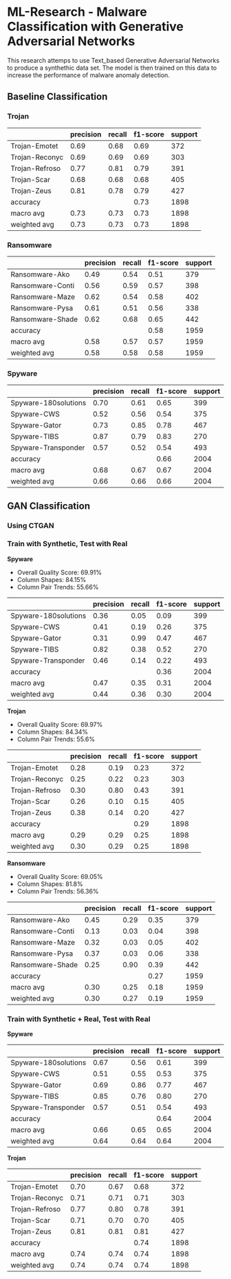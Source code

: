 # ML-Research - Malware Classification with Generative Adversarial Networks

This research attemps to use Text_based Generative Adversarial Networks to produce a synthethic data set. The model is then trained on this data to increase the performance of malware anomaly detection.

## Baseline Classification

### Trojan

|                | precision | recall | f1-score | support |
|----------------|-----------|--------|----------|---------|
| Trojan-Emotet  | 0.69      | 0.68   | 0.69     | 372     |
| Trojan-Reconyc | 0.69      | 0.69   | 0.69     | 303     |
| Trojan-Refroso | 0.77      | 0.81   | 0.79     | 391     |
| Trojan-Scar    | 0.68      | 0.68   | 0.68     | 405     |
| Trojan-Zeus    | 0.81      | 0.78   | 0.79     | 427     |
| accuracy       |           |        | 0.73     | 1898    |
| macro avg      | 0.73      | 0.73   | 0.73     | 1898    |
| weighted avg   | 0.73      | 0.73   | 0.73     | 1898    |

### Ransomware

|                 | precision | recall | f1-score | support |
|-----------------|-----------|--------|----------|---------|
| Ransomware-Ako  | 0.49      | 0.54   | 0.51     | 379     |
| Ransomware-Conti| 0.56      | 0.59   | 0.57     | 398     |
| Ransomware-Maze | 0.62      | 0.54   | 0.58     | 402     |
| Ransomware-Pysa | 0.61      | 0.51   | 0.56     | 338     |
| Ransomware-Shade| 0.62      | 0.68   | 0.65     | 442     |
| accuracy        |           |        | 0.58     | 1959    |
| macro avg       | 0.58      | 0.57   | 0.57     | 1959    |
| weighted avg    | 0.58      | 0.58   | 0.58     | 1959    |

### Spyware

|                      | precision | recall | f1-score | support |
|----------------------|-----------|--------|----------|---------|
| Spyware-180solutions | 0.70      | 0.61   | 0.65     | 399     |
| Spyware-CWS          | 0.52      | 0.56   | 0.54     | 375     |
| Spyware-Gator        | 0.73      | 0.85   | 0.78     | 467     |
| Spyware-TIBS         | 0.87      | 0.79   | 0.83     | 270     |
| Spyware-Transponder  | 0.57      | 0.52   | 0.54     | 493     |
| accuracy             |           |        | 0.66     | 2004    |
| macro avg            | 0.68      | 0.67   | 0.67     | 2004    |
| weighted avg         | 0.66      | 0.66   | 0.66     | 2004    |

## GAN Classification

### Using CTGAN 
### Train with Synthetic, Test with Real

__Spyware__
- Overall Quality Score: 69.91%
- Column Shapes: 84.15%
- Column Pair Trends: 55.66%

|                  | precision | recall | f1-score | support |
|------------------|-----------|--------|----------|---------|
| Spyware-180solutions |   0.36    |  0.05  |   0.09   |   399   |
| Spyware-CWS          |   0.41    |  0.19  |   0.26   |   375   |
| Spyware-Gator        |   0.31    |  0.99  |   0.47   |   467   |
| Spyware-TIBS         |   0.82    |  0.38  |   0.52   |   270   |
| Spyware-Transponder  |   0.46    |  0.14  |   0.22   |   493   |
| accuracy             |           |        |   0.36   |  2004   |
| macro avg            |   0.47    |  0.35  |   0.31   |  2004   |
| weighted avg         |   0.44    |  0.36  |   0.30   |  2004   |


__Trojan__
- Overall Quality Score: 69.97%
- Column Shapes: 84.34%
- Column Pair Trends: 55.6%

|               | precision | recall | f1-score | support |
|---------------|-----------|--------|----------|---------|
| Trojan-Emotet |   0.28    |  0.19  |   0.23   |   372   |
| Trojan-Reconyc|   0.25    |  0.22  |   0.23   |   303   |
| Trojan-Refroso|   0.30    |  0.80  |   0.43   |   391   |
| Trojan-Scar   |   0.26    |  0.10  |   0.15   |   405   |
| Trojan-Zeus   |   0.38    |  0.14  |   0.20   |   427   |
| accuracy      |           |        |   0.29   |  1898   |
| macro avg     |   0.29    |  0.29  |   0.25   |  1898   |
| weighted avg  |   0.30    |  0.29  |   0.25   |  1898   |

__Ransomware__
- Overall Quality Score: 69.05%
- Column Shapes: 81.8%
- Column Pair Trends: 56.36%

|                 | precision | recall | f1-score | support |
|-----------------|-----------|--------|----------|---------|
| Ransomware-Ako  |    0.45   |  0.29  |   0.35   |   379   |
| Ransomware-Conti|    0.13   |  0.03  |   0.04   |   398   |
| Ransomware-Maze |    0.32   |  0.03  |   0.05   |   402   |
| Ransomware-Pysa |    0.37   |  0.03  |   0.06   |   338   |
| Ransomware-Shade|    0.25   |  0.90  |   0.39   |   442   |
| accuracy        |           |        |   0.27   |  1959   |
| macro avg       |    0.30   |  0.25  |   0.18   |  1959   |
| weighted avg    |    0.30   |  0.27  |   0.19   |  1959   |

### Train with Synthetic + Real, Test with Real

__Spyware__

|                     | precision | recall | f1-score | support |
|---------------------|-----------|--------|----------|---------|
| Spyware-180solutions|   0.67    |  0.56  |   0.61   |   399   |
|      Spyware-CWS    |   0.51    |  0.55  |   0.53   |   375   |
|    Spyware-Gator    |   0.69    |  0.86  |   0.77   |   467   |
|     Spyware-TIBS    |   0.85    |  0.76  |   0.80   |   270   |
| Spyware-Transponder |   0.57    |  0.51  |   0.54   |   493   |
|      accuracy       |           |        |   0.64   |   2004  |
|      macro avg      |   0.66    |  0.65  |   0.65   |   2004  |
|   weighted avg      |   0.64    |  0.64  |   0.64   |   2004  |

__Trojan__

|                 | precision | recall | f1-score | support |
|-----------------|-----------|--------|----------|---------|
| Trojan-Emotet   |    0.70   |  0.67  |   0.68   |   372   |
| Trojan-Reconyc  |    0.71   |  0.71  |   0.71   |   303   |
| Trojan-Refroso  |    0.77   |  0.80  |   0.78   |   391   |
| Trojan-Scar     |    0.71   |  0.70  |   0.70   |   405   |
| Trojan-Zeus     |    0.81   |  0.81  |   0.81   |   427   |
|   accuracy      |           |        |   0.74   |   1898  |
|   macro avg     |    0.74   |  0.74  |   0.74   |   1898  |
| weighted avg    |    0.74   |  0.74  |   0.74   |   1898  |









